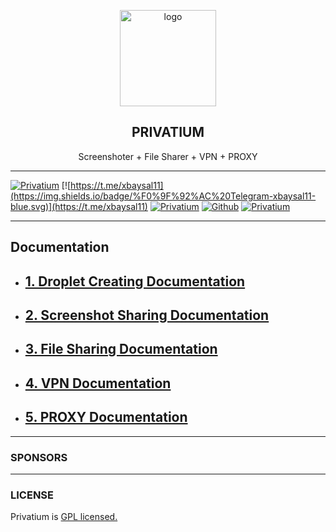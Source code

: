 <p align="center">
    <img src="https://i.postimg.cc/0jXS4kxK/pr.png" alt="logo" width="154" height="154">
</p>

<h2 align="center">PRIVATIUM</h2>

<p align="center">
     Screenshoter + File Sharer + VPN + PROXY
</p>

---

[![Privatium](https://img.shields.io/badge/Privatium-v.1.0.0-00aced.svg)](https://github.com/xbaysal11/privatium)
[![https://t.me/xbaysal11](https://img.shields.io/badge/%F0%9F%92%AC%20Telegram-xbaysal11-blue.svg)](https://t.me/xbaysal11)
[![Privatium](https://img.shields.io/github/license/xbaysal11/privatium)](https://github.com/xbaysal11/privatium)
[![Github](https://img.shields.io/github/followers/xbaysal11?style=social)](https://github.com/xbaysal11)
[![Privatium](https://img.shields.io/github/stars/xbaysal11/privatium?style=social)](https://github.com/xbaysal11/privatium)

---

## Documentation

- ## [1. Droplet Creating Documentation](https://github.com/xbaysal11/privatium/blob/master/droplet/)

- ## [2. Screenshot Sharing Documentation](https://github.com/xbaysal11/privatium/blob/master/screenshot/)

- ## [3. File Sharing Documentation](https://github.com/xbaysal11/privatium/blob/master/fileshare/)

- ## [4. VPN Documentation](https://github.com/xbaysal11/privatium/blob/master/vpn/)

- ## [5. PROXY Documentation](https://github.com/xbaysal11/privatium/blob/master/proxy/)

---

### SPONSORS

---

### LICENSE

Privatium is [GPL licensed.](https://github.com/xbaysal11/privatium/blob/master/LICENSE)
